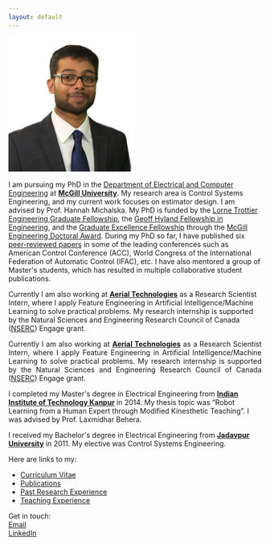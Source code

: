 ```yaml
---
layout: default
---
```


<img src="/images/DPG_foreground.png"
     alt=""
     width="50%">

I am pursuing my PhD in the [Department of Electrical and Computer Engineering](https://www.mcgill.ca/ece/) at [**McGill University**](https://www.mcgill.ca/). My research area is Control Systems Engineering, and my current work focuses on estimator design. I am advised by Prof. Hannah Michalska. My PhD is funded by the [Lorne Trottier Engineering Graduate Fellowship](https://mcgill.ca/engineering/students/graduate-students/funding/meda/named-fellowships/trottier), the [Geoff Hyland Fellowship in Engineering](https://mcgill.ca/engineering/students/graduate-students/funding/meda/named-fellowships/geoff-hyland), and the [Graduate Excellence Fellowship](https://www.mcgill.ca/engineering/students/graduate-students/funding/gef) through the [McGill Engineering Doctoral Award](https://www.mcgill.ca/engineering/students/graduate-students/funding/meda). During my PhD so far, I have published six [peer-reviewed papers](publications) in some of the leading conferences such as American Control Conference (ACC), World Congress of the International Federation of Automatic Control (IFAC), etc. I have also mentored a group of Master's students, which has resulted in multiple collaborative student publications.

Currently I am also working at [**Aerial Technologies**](https://www.aerial.ai) as a Research Scientist Intern, where I apply Feature Engineering in Artificial Intelligence/Machine Learning to solve practical problems. My research internship is supported by the Natural Sciences and Engineering Research Council of Canada ([NSERC](http://www.nserc-crsng.gc.ca/index_eng.asp)) Engage grant.

<div style="text-align: justify">
Currently I am also working at <a href="https://www.aerial.ai"><strong>Aerial Technologies</strong></a> as a Research Scientist Intern, where I apply Feature Engineering in Artificial Intelligence/Machine Learning to solve practical problems. My research internship is supported by the Natural Sciences and Engineering Research Council of Canada (<a href="http://www.nserc-crsng.gc.ca/index_eng.asp">NSERC</a>) Engage grant.
</div>

I completed my Master's degree in Electrical Engineering from [**Indian Institute of Technology Kanpur**](https://www.iitk.ac.in/) in 2014. My thesis topic was “Robot Learning from a Human Expert through Modified Kinesthetic Teaching”. I was advised by Prof. Laxmidhar Behera.

I received my Bachelor's degree in Electrical Engineering from [**Jadavpur University**](http://www.jaduniv.edu.in/) in 2011. My elective was Control Systems Engineering.


Here are links to my:  
* [Curriculum Vitae](docs/dpg_cv.pdf)  
* [Publications](publications)  
* [Past Research Experience](past-research-exp)
* [Teaching Experience](teaching-exp)

Get in touch:  
[Email](mailto:debarshi.ghoshal@mail.mcgill.ca)  
[LinkedIn](https://www.linkedin.com/in/dpghoshal)
